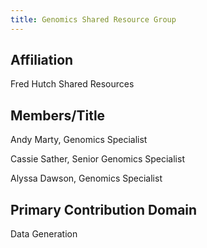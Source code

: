 ```yaml
---
title: Genomics Shared Resource Group
---
```

## Affiliation
Fred Hutch Shared Resources
## Members/Title
Andy Marty, Genomics Specialist

Cassie Sather, Senior Genomics Specialist

Alyssa Dawson, Genomics Specialist


## Primary Contribution Domain
Data Generation
